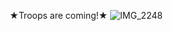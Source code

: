 ★Troops are coming!★
![IMG_2248](https://github.com/user-attachments/assets/1110b85e-0a98-4fea-8ef2-23eb5caee0cd)
